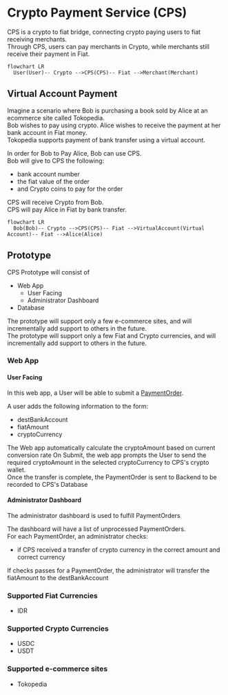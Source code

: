 ---
---

# Crypto Payment Service (CPS)
CPS is a crypto to fiat bridge, connecting crypto paying users to fiat receiving merchants.  
Through CPS, users can pay merchants in Crypto, while merchants still receive their payment in Fiat.  

```mermaid
flowchart LR
  User(User)-- Crypto -->CPS(CPS)-- Fiat -->Merchant(Merchant)
```

## Virtual Account Payment
Imagine a scenario where Bob is purchasing a book sold by Alice at an ecommerce site called Tokopedia.  
Bob wishes to pay using crypto. Alice wishes to receive the payment at her bank account in Fiat money.  
Tokopedia supports payment of bank transfer using a virtual account.  

In order for Bob to Pay Alice, Bob can use CPS.  
Bob will give to CPS the following:
- bank account number
- the fiat value of the order
- and Crypto coins to pay for the order

CPS will receive Crypto from Bob.  
CPS will pay Alice in Fiat by bank transfer.  

```mermaid
flowchart LR
  Bob(Bob)-- Crypto -->CPS(CPS)-- Fiat -->VirtualAccount(Virtual Account)-- Fiat -->Alice(Alice)  
```

## Prototype
CPS Prototype will consist of
- Web App
  - User Facing
  - Administrator Dashboard
- Database

The prototype will support only a few e-commerce sites, and will incrementally add support to others in the future.  
The prototype will support only a few Fiat and Crypto currencies, and will incrementally add support to others in the future.  

### Web App

#### User Facing
In this web app, a User will be able to submit a [PaymentOrder](./data-types#paymentorder).  

A user adds the following information to the form:
- destBankAccount
- fiatAmount
- cryptoCurrency

The Web app automatically calculate the cryptoAmount based on current conversion rate 
On Submit, the web app prompts the User to send the required cryptoAmount in the selected cryptoCurrency to CPS's crypto wallet.  
Once the transfer is complete, the PaymentOrder is sent to Backend to be recorded to CPS's Database


#### Administrator Dashboard
The administrator dashboard is used to fulfill PaymentOrders

The dashboard will have a list of unprocessed PaymentOrders.  
For each PaymentOrder, an administrator checks:  
- if CPS received a transfer of crypto currency in the correct amount and correct currency  

If checks passes for a PaymentOrder, the administrator will transfer the fiatAmount to the destBankAccount  

### Supported Fiat Currencies
- IDR

### Supported Crypto Currencies
- USDC
- USDT

### Supported e-commerce sites
- Tokopedia

